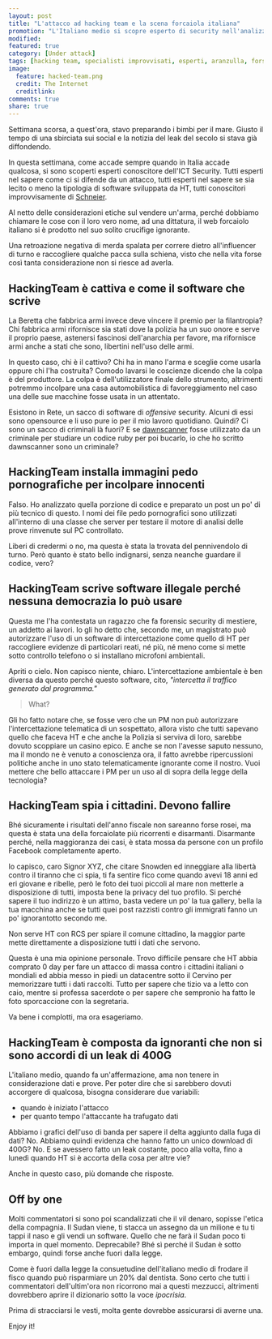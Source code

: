 ```yaml
---
layout: post
title: "L'attacco ad hacking team e la scena forcaiola italiana"
promotion: "L'Italiano medio si scopre esperto di security nell'analizzare l'attacco ad HackingTeam. A torto, però."
modified: 
featured: true
category: [Under attack]
tags: [hacking team, specialisti improvvisati, esperti, aranzulla, forsensica, magistratura, pm, antani, sha7, banfa]
image:
  feature: hacked-team.png
  credit: The Internet
  creditlink:
comments: true
share: true
---
```


Settimana scorsa, a quest'ora, stavo preparando i bimbi per il mare. Giusto il
tempo di una sbirciata sui social e la notizia del leak del secolo si stava già
diffondendo.

In questa settimana, come accade sempre quando in Italia accade qualcosa, si
sono scoperti esperti conoscitore dell'ICT Security. Tutti esperti nel sapere
come ci si difende da un attacco, tutti esperti nel sapere se sia lecito o meno
la tipologia di software sviluppata da HT, tutti conoscitori improvvisamente di
[Schneier](https://www.schneier.com).

Al netto delle considerazioni etiche sul vendere un'arma, perché dobbiamo
chiamare le cose con il loro vero nome, ad una dittatura, il web forcaiolo
italiano si è prodotto nel suo solito crucifige ignorante.

Una retroazione negativa di merda spalata per correre dietro all'influencer di
turno e raccogliere qualche pacca sulla schiena, visto che nella vita forse
così tanta considerazione non si riesce ad averla.

## HackingTeam è cattiva e come il software che scrive

La Beretta che fabbrica armi invece deve vincere il premio per la filantropia?
Chi fabbrica armi rifornisce sia stati dove la polizia ha un suo onore e serve
il proprio paese, astenersi fascinosi dell'anarchia per favore, ma rifornisce
armi anche a stati che sono, libertini nell'uso delle armi.

In questo caso, chi è il cattivo? Chi ha in mano l'arma e sceglie come usarla
oppure chi l'ha costruita? Comodo lavarsi le coscienze dicendo che la colpa è
del produttore. La colpa è dell'utilizzatore finale dello strumento, altrimenti
potremmo incolpare una casa automobilistica di favoreggiamento nel caso una
delle sue macchine fosse usata in un attentato.

Esistono in Rete, un sacco di software di _offensive_ security. Alcuni di essi
sono opensource e li uso pure io per il mio lavoro quotidiano. Quindi? Ci sono
un sacco di criminali là fuori? E se
[dawnscanner](https://rubygems.org/gems/dawnscanner) fosse utilizzato da un
criminale per studiare un codice ruby per poi bucarlo, io che ho scritto
dawnscanner sono un criminale?

## HackingTeam installa immagini pedo pornografiche per incolpare innocenti

Falso. Ho analizzato quella porzione di codice e preparato un post un po' di
più tecnico di questo. I nomi dei file pedo pornografici sono utilizzati
all'interno di una classe che server per testare il motore di analisi delle
prove rinvenute sul PC controllato.

Liberi di credermi o no, ma questa è stata la trovata del pennivendolo di
turno. Però quanto è stato bello indignarsi, senza neanche guardare il codice,
vero?

## HackingTeam scrive software illegale perché nessuna democrazia lo può usare

Questa me l'ha contestata un ragazzo che fa forensic security di mestiere, un
addetto ai lavori. Io gli ho detto che, secondo me, un magistrato può
autorizzare l'uso di un software di intercettazione come quello di HT per
raccogliere evidenze di particolari reati, né più, né meno come si mette sotto
controllo telefono o si installano microfoni ambientali.

Apriti o cielo. Non capisco niente, chiaro. L'intercettazione ambientale è ben
diversa da questo perché questo software, cito, _"intercetta il traffico
generato dal programma."_

> What?

Gli ho fatto notare che, se fosse vero che un PM non può autorizzare
l'intercettazione telematica di un sospettato, allora visto che tutti sapevano
quello che faceva HT e che anche la Polizia si serviva di loro, sarebbe dovuto
scoppiare un casino epico. E anche se non l'avesse saputo nessuno, ma il mondo
ne è venuto a conoscienza ora, il fatto avrebbe ripercussioni politiche anche
in uno stato telematicamente ignorante come il nostro. Vuoi mettere che bello
attaccare i PM per un uso al di sopra della legge della tecnologia?

## HackingTeam spia i cittadini. Devono fallire

Bhé sicuramente i risultati dell'anno fiscale non sareanno forse rosei, ma
questa è stata una della forcaiolate più ricorrenti e disarmanti. Disarmante
perché, nella maggioranza dei casi, è stata mossa da persone con un profilo
Facebook completamente aperto.

Io capisco, caro Signor XYZ, che citare Snowden ed inneggiare alla libertà
contro il tiranno che ci spia, ti fa sentire fico come quando avevi 18 anni ed
eri giovane e ribelle, però le foto dei tuoi piccoli al mare non metterle a
disposizione di tutti, imposta bene la privacy del tuo profilo. Si perché
sapere il tuo indirizzo è un attimo, basta vedere un po' la tua gallery, bella
la tua macchina anche se tutti quei post razzisti contro gli immigrati fanno un
po' ignorantotto secondo me.

Non serve HT con RCS per spiare il comune cittadino, la maggior parte mette
direttamente a disposizione tutti i dati che servono.

Questa è una mia opinione personale. Trovo difficile pensare che HT abbia
comprato 0 day per fare un attacco di massa contro i cittadini italiani o
mondiali ed abbia messo in piedi un datacentre sotto il Cervino per memorizzare
tutti i dati raccolti. Tutto per sapere che tizio va a letto con caio, mentre
si professa sacerdote o per sapere che sempronio ha fatto le foto sporcaccione
con la segretaria.

Va bene i complotti, ma ora esageriamo.

## HackingTeam è composta da ignoranti che non si sono accordi di un leak di 400G

L'italiano medio, quando fa un'affermazione, ama non tenere in considerazione
dati e prove. Per poter dire che si sarebbero dovuti accorgere di qualcosa,
bisogna considerare due variabili:

* quando è iniziato l'attacco
* per quanto tempo l'attaccante ha trafugato dati

Abbiamo i grafici dell'uso di banda per sapere il delta aggiunto dalla fuga di
dati? No. Abbiamo quindi evidenza che hanno fatto un unico download di 400G?
No. E se avessero fatto un leak costante, poco alla volta, fino a lunedì quando
HT si è accorta della cosa per altre vie?

Anche in questo caso, più domande che risposte.

## Off by one

Molti commentatori si sono poi scandalizzati che il vil denaro, sopisse l'etica
della compagnia. Il Sudan viene, ti stacca un assegno da un milione e tu ti
tappi il naso e gli vendi un software. Quello che ne farà il Sudan poco ti
importa in quel momento. Deprecabile? Bhé sì perché il Sudan è sotto embargo,
quindi forse anche fuori dalla legge.

Come è fuori dalla legge la consuetudine dell'italiano medio di frodare il
fisco quando può risparmiare un 20% dal dentista.
Sono certo che tutti i commentatori dell'ultim'ora non ricorrono mai a questi
mezzucci, altrimenti dovrebbero aprire il dizionario sotto la voce _ipocrisia_.

Prima di stracciarsi le vesti, molta gente dovrebbe assicurarsi di averne una.

Enjoy it!
